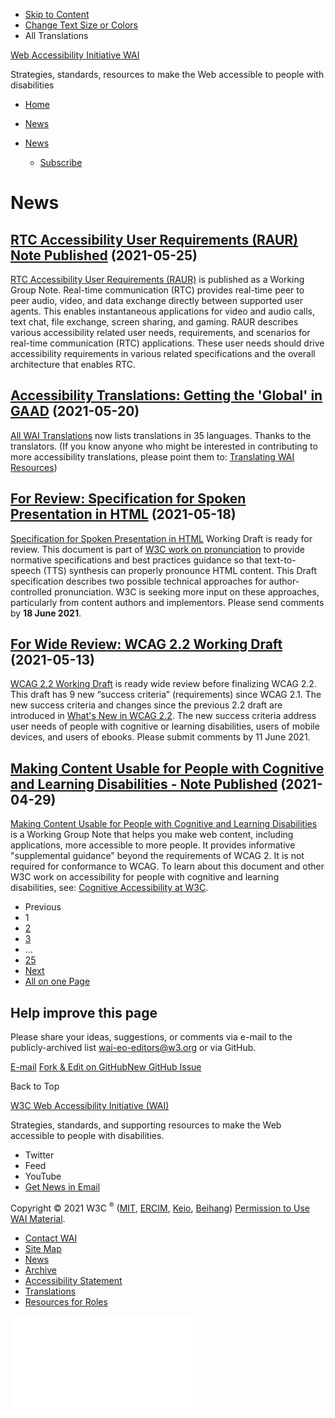 -   [Skip to Content](#main)
-   [Change Text Size or Colors](/WAI/meta/customize/)
-   All Translations

<a href="/WAI/" class="home"><span class="wai"><span class="wa">Web Accessibility</span> <span class="i"><span class="initieative">Initiative</span> <span>WAI</span></span></span></a>

Strategies, standards, resources to make the Web accessible to people with disabilities



<!-- -->

-   [Home](/WAI/)
-   [News](/WAI/news/)

-   <a href="/WAI/news/" class="page-link"><span>News</span></a>
    -   <a href="/WAI/news/subscribe/" class="page-link"><span>Subscribe</span></a>

News
====

**[RTC Accessibility User Requirements (RAUR) Note Published](/WAI/news/2021-05-25/RAUR/)** (2021-05-25)
--------------------------------------------------------------------------------------------------------

[RTC Accessibility User Requirements (RAUR)](https://www.w3.org/TR/raur/) is published as a Working Group Note. Real-time communication (RTC) provides real-time peer to peer audio, video, and data exchange directly between supported user agents. This enables instantaneous applications for video and audio calls, text chat, file exchange, screen sharing, and gaming. RAUR describes various accessibility related user needs, requirements, and scenarios for real-time communication (RTC) applications. These user needs should drive accessibility requirements in various related specifications and the overall architecture that enables RTC.

**[Accessibility Translations: Getting the 'Global' in GAAD](/WAI/news/2021-05-20/gaad/)** (2021-05-20)
-------------------------------------------------------------------------------------------------------

[All WAI Translations](https://www.w3.org/WAI/translations/) now lists translations in 35 languages. Thanks to the translators. (If you know anyone who might be interested in contributing to more accessibility translations, please point them to: [Translating WAI Resources](https://www.w3.org/WAI/about/translating/))

**[For Review: Specification for Spoken Presentation in HTML](/WAI/news/2021-05-18/pronunciation/)** (2021-05-18)
-----------------------------------------------------------------------------------------------------------------

[Specification for Spoken Presentation in HTML](https://www.w3.org/TR/2021/WD-spoken-html-20210518/) Working Draft is ready for review. This document is part of [W3C work on pronunciation](https://www.w3.org/WAI/pronunciation/) to provide normative specifications and best practices guidance so that text-to-speech (TTS) synthesis can properly pronounce HTML content. This Draft specification describes two possible technical approaches for author-controlled pronunciation. W3C is seeking more input on these approaches, particularly from content authors and implementors. Please send comments by **18 June 2021**.

**[For Wide Review: WCAG 2.2 Working Draft](/WAI/news/2021-05-13/wcag22/)** (2021-05-13)
----------------------------------------------------------------------------------------

[WCAG 2.2 Working Draft](https://www.w3.org/TR/WCAG22/) is ready wide review before finalizing WCAG 2.2. This draft has 9 new “success criteria” (requirements) since WCAG 2.1. The new success criteria and changes since the previous 2.2 draft are introduced in [What's New in WCAG 2.2](https://www.w3.org/WAI/standards-guidelines/wcag/new-in-22/). The new success criteria address user needs of people with cognitive or learning disabilities, users of mobile devices, and users of ebooks. Please submit comments by 11 June 2021.

**[Making Content Usable for People with Cognitive and Learning Disabilities - Note Published](/WAI/news/2021-04-29/COGA/)** (2021-04-29)
-----------------------------------------------------------------------------------------------------------------------------------------

[Making Content Usable for People with Cognitive and Learning Disabilities](https://www.w3.org/TR/coga-usable/) is a Working Group Note that helps you make web content, including applications, more accessible to more people. It provides informative "supplemental guidance" beyond the requirements of WCAG 2. It is not required for conformance to WCAG. To learn about this document and other W3C work on accessibility for people with cognitive and learning disabilities, see: [Cognitive Accessibility at W3C](https://www.w3.org/WAI/cognitive/).

-   <span class="like-a previous">Previous</span>
-   <span class="like-a">1</span>
-   [2](/WAI/news/2/)
-   [3](/WAI/news/3/)
-   …
-   [25](/WAI/news/25/)
-   <a href="/WAI/news/2/" class="next">Next</a>
-   [All on one Page](/WAI/news/all/)

Help improve this page
----------------------

Please share your ideas, suggestions, or comments via e-mail to the publicly-archived list [wai-eo-editors@w3.org](mailto:wai-eo-editors@w3.org?subject=%5Ben%5D%20News) or via GitHub.

<a href="mailto:wai-eo-editors@w3.org?subject=%5Ben%5D%20News&amp;body=%5Bput%20comment%20here...%5D" class="button"><span>E-mail</span></a> <a href="https://github.com/w3c/wai-website/edit/master/index.md" class="button"><span>Fork &amp; Edit on GitHub</span></a><a href="https://github.com/w3c/wai-website/issues/new" class="button"><span>New GitHub Issue</span></a>

Back to Top

<a href="https://www.w3.org/WAI/" class="largelink">W3C Web Accessibility Initiative (WAI)</a>

Strategies, standards, and supporting resources to make the Web accessible to people with disabilities.

-   Twitter
-   Feed
-   YouTube
-   <a href="https://www.w3.org/WAI/news/subscribe/" class="button">Get News in Email</a>

Copyright © 2021 W3C <sup>®</sup> ([MIT](https://www.csail.mit.edu/), [ERCIM](https://www.ercim.eu/), [Keio](https://www.keio.ac.jp/), [Beihang](https://ev.buaa.edu.cn)) [Permission to Use WAI Material](/WAI/about/using-wai-material/).

-   [Contact WAI](/WAI/about/contacting/)
-   [Site Map](/WAI/sitemap/)
-   [News](/WAI/news/)
-   [Archive](/WAI/sitemap/#archive)
-   [Accessibility Statement](/WAI/about/accessibility-statement/)
-   [Translations](/WAI/translations/)
-   [Resources for Roles](/WAI/roles/)

![](//www.w3.org/analytics/piwik/piwik.php?idsite=328&rec=1)
